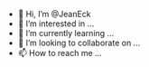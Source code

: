 - 👋 Hi, I’m @JeanEck
- 👀 I’m interested in ...
- 🌱 I’m currently learning ...
- 💞️ I’m looking to collaborate on ...
- 📫 How to reach me ...

<!---
JeanEck/JeanEck is a ✨ special ✨ repository because its `README.md` (this file) appears on your GitHub profile.
You can click the Preview link to take a look at your changes.
--->
